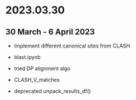 # 2023.03.30

## 30 March - 6 April 2023

- Implement different canonical sites from CLASH

- blast.ipynb

- tried DP alignment algo

- CLASH_V_matches

- deprecated unpack_results_df()
